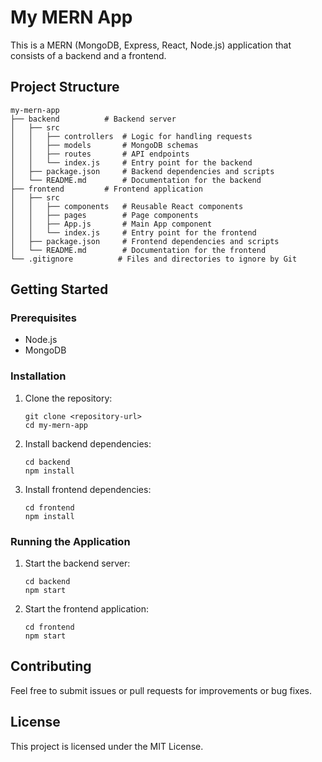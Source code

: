 # My MERN App

This is a MERN (MongoDB, Express, React, Node.js) application that consists of a backend and a frontend.

## Project Structure

```
my-mern-app
├── backend          # Backend server
│   ├── src
│   │   ├── controllers  # Logic for handling requests
│   │   ├── models       # MongoDB schemas
│   │   ├── routes       # API endpoints
│   │   └── index.js     # Entry point for the backend
│   ├── package.json     # Backend dependencies and scripts
│   └── README.md        # Documentation for the backend
├── frontend         # Frontend application
│   ├── src
│   │   ├── components   # Reusable React components
│   │   ├── pages        # Page components
│   │   ├── App.js       # Main App component
│   │   └── index.js     # Entry point for the frontend
│   ├── package.json     # Frontend dependencies and scripts
│   └── README.md        # Documentation for the frontend
└── .gitignore          # Files and directories to ignore by Git
```

## Getting Started

### Prerequisites

- Node.js
- MongoDB

### Installation

1. Clone the repository:
   ```
   git clone <repository-url>
   cd my-mern-app
   ```

2. Install backend dependencies:
   ```
   cd backend
   npm install
   ```

3. Install frontend dependencies:
   ```
   cd frontend
   npm install
   ```

### Running the Application

1. Start the backend server:
   ```
   cd backend
   npm start
   ```

2. Start the frontend application:
   ```
   cd frontend
   npm start
   ```

## Contributing

Feel free to submit issues or pull requests for improvements or bug fixes.

## License

This project is licensed under the MIT License.